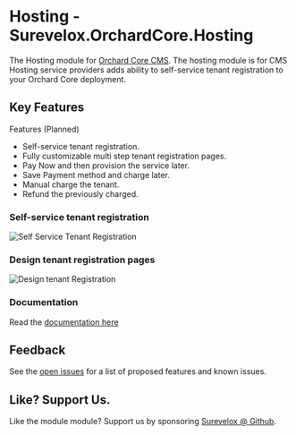 # Hosting - Surevelox.OrchardCore.Hosting

The Hosting module for [Orchard Core CMS](https://github.com/OrchardCMS/OrchardCore). The hosting module is for CMS Hosting service providers adds ability to self-service tenant registration to your Orchard Core deployment.

## Key Features

Features (Planned)
- Self-service tenant registration.
- Fully customizable multi step tenant registration pages.
- Pay Now and then provision the service later. 
- Save Payment method and charge later.
- Manual charge the tenant.
- Refund the previously charged. 


### Self-service tenant registration

![Self Service Tenant Registration](./images/signup.gif)


### Design tenant registration pages

![Design tenant Registration](https://raw.githubusercontent.com/surevelox/OrchardCore.Modules/master/Hosting/images/design.png)

### Documentation

Read the [documentation here](https://surevelox.github.io/OrchardCore.Modules/)

## Feedback
See the [open issues](https://github.com/surevelox/OrchardCore.Modules/issues) for a list of proposed features and known issues.


## Like?  Support Us.

Like the module module? Support us by sponsoring  [Surevelox @ Github](https://github.com/sponsors/surevelox).  